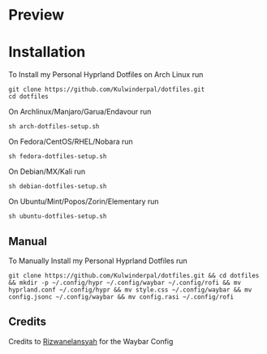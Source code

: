 # Preview

# Installation
To Install my Personal Hyprland Dotfiles on Arch Linux run
```
git clone https://github.com/Kulwinderpal/dotfiles.git
cd dotfiles
```
On Archlinux/Manjaro/Garua/Endavour run
```
sh arch-dotfiles-setup.sh
```
On Fedora/CentOS/RHEL/Nobara run 
```
sh fedora-dotfiles-setup.sh
```
On Debian/MX/Kali run
```
sh debian-dotfiles-setup.sh
```
On Ubuntu/Mint/Popos/Zorin/Elementary run
```
sh ubuntu-dotfiles-setup.sh
```
## Manual
To Manually Install my Personal Hyprland Dotfiles run
```
git clone https://github.com/Kulwinderpal/dotfiles.git && cd dotfiles && mkdir -p ~/.config/hypr ~/.config/waybar ~/.config/rofi && mv hyprland.conf ~/.config/hypr && mv style.css ~/.config/waybar && mv config.jsonc ~/.config/waybar && mv config.rasi ~/.config/rofi
```


## Credits
Credits to  [Rizwanelansyah](https://github.com/Rizwanelansyah/.dotfiles) for the Waybar Config